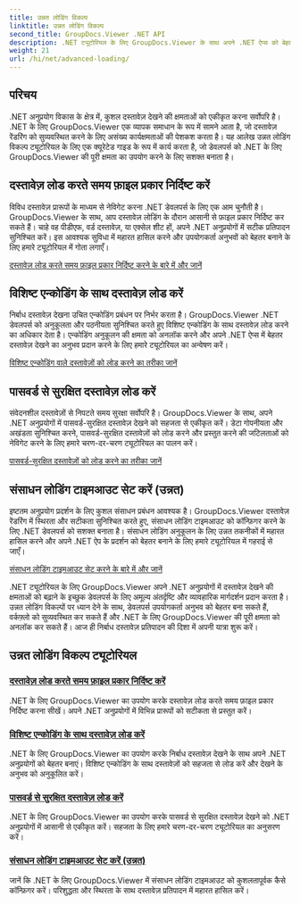 ```yaml
---
title: उन्नत लोडिंग विकल्प
linktitle: उन्नत लोडिंग विकल्प
second_title: GroupDocs.Viewer .NET API
description: .NET ट्यूटोरियल के लिए GroupDocs.Viewer के साथ अपने .NET ऐप्स को बेहतर बनाएं। फ़ाइल प्रकार निर्दिष्ट करना, एन्कोडिंग प्रबंधित करना, पासवर्ड-सुरक्षित दस्तावेज़ लोड करना और बहुत कुछ करना सीखें।
weight: 21
url: /hi/net/advanced-loading/
---
```

## परिचय

.NET अनुप्रयोग विकास के क्षेत्र में, कुशल दस्तावेज़ देखने की क्षमताओं को एकीकृत करना सर्वोपरि है। .NET के लिए GroupDocs.Viewer एक व्यापक समाधान के रूप में सामने आता है, जो दस्तावेज़ रेंडरिंग को सुव्यवस्थित करने के लिए असंख्य कार्यक्षमताओं की पेशकश करता है। यह आलेख उन्नत लोडिंग विकल्प ट्यूटोरियल के लिए एक क्यूरेटेड गाइड के रूप में कार्य करता है, जो डेवलपर्स को .NET के लिए GroupDocs.Viewer की पूरी क्षमता का उपयोग करने के लिए सशक्त बनाता है।

## दस्तावेज़ लोड करते समय फ़ाइल प्रकार निर्दिष्ट करें
विविध दस्तावेज़ प्रारूपों के माध्यम से नेविगेट करना .NET डेवलपर्स के लिए एक आम चुनौती है। GroupDocs.Viewer के साथ, आप दस्तावेज़ लोडिंग के दौरान आसानी से फ़ाइल प्रकार निर्दिष्ट कर सकते हैं। चाहे वह पीडीएफ, वर्ड दस्तावेज़, या एक्सेल शीट हों, अपने .NET अनुप्रयोगों में सटीक प्रतिपादन सुनिश्चित करें। इस आवश्यक सुविधा में महारत हासिल करने और उपयोगकर्ता अनुभवों को बेहतर बनाने के लिए हमारे ट्यूटोरियल में गोता लगाएँ।

[दस्तावेज़ लोड करते समय फ़ाइल प्रकार निर्दिष्ट करने के बारे में और जानें](./specify-file-type/)

## विशिष्ट एन्कोडिंग के साथ दस्तावेज़ लोड करें
निर्बाध दस्तावेज़ देखना उचित एन्कोडिंग प्रबंधन पर निर्भर करता है। GroupDocs.Viewer .NET डेवलपर्स को अनुकूलता और पठनीयता सुनिश्चित करते हुए विशिष्ट एन्कोडिंग के साथ दस्तावेज़ लोड करने का अधिकार देता है। एन्कोडिंग अनुकूलन की क्षमता को अनलॉक करने और अपने .NET ऐप्स में बेहतर दस्तावेज़ देखने का अनुभव प्रदान करने के लिए हमारे ट्यूटोरियल का अन्वेषण करें।

[विशिष्ट एन्कोडिंग वाले दस्तावेज़ों को लोड करने का तरीका जानें](./load-documents-encoding/)

## पासवर्ड से सुरक्षित दस्तावेज़ लोड करें
संवेदनशील दस्तावेज़ों से निपटते समय सुरक्षा सर्वोपरि है। GroupDocs.Viewer के साथ, अपने .NET अनुप्रयोगों में पासवर्ड-सुरक्षित दस्तावेज़ देखने को सहजता से एकीकृत करें। डेटा गोपनीयता और अखंडता सुनिश्चित करने, पासवर्ड-सुरक्षित दस्तावेज़ों को लोड करने और प्रस्तुत करने की जटिलताओं को नेविगेट करने के लिए हमारे चरण-दर-चरण ट्यूटोरियल का पालन करें।

[पासवर्ड-सुरक्षित दस्तावेज़ों को लोड करने का तरीका जानें](./load-password-protected-document/)

## संसाधन लोडिंग टाइमआउट सेट करें (उन्नत)
इष्टतम अनुप्रयोग प्रदर्शन के लिए कुशल संसाधन प्रबंधन आवश्यक है। GroupDocs.Viewer दस्तावेज़ रेंडरिंग में स्थिरता और सटीकता सुनिश्चित करते हुए, संसाधन लोडिंग टाइमआउट को कॉन्फ़िगर करने के लिए .NET डेवलपर्स को सशक्त बनाता है। संसाधन लोडिंग अनुकूलन के लिए उन्नत तकनीकों में महारत हासिल करने और अपने .NET ऐप के प्रदर्शन को बेहतर बनाने के लिए हमारे ट्यूटोरियल में गहराई से जाएँ।

[संसाधन लोडिंग टाइमआउट सेट करने के बारे में और जानें](./set-resource-loading-timeout/)

.NET ट्यूटोरियल के लिए GroupDocs.Viewer अपने .NET अनुप्रयोगों में दस्तावेज़ देखने की क्षमताओं को बढ़ाने के इच्छुक डेवलपर्स के लिए अमूल्य अंतर्दृष्टि और व्यावहारिक मार्गदर्शन प्रदान करता है। उन्नत लोडिंग विकल्पों पर ध्यान देने के साथ, डेवलपर्स उपयोगकर्ता अनुभव को बेहतर बना सकते हैं, वर्कफ़्लो को सुव्यवस्थित कर सकते हैं और .NET के लिए GroupDocs.Viewer की पूरी क्षमता को अनलॉक कर सकते हैं। आज ही निर्बाध दस्तावेज़ प्रतिपादन की दिशा में अपनी यात्रा शुरू करें।
## उन्नत लोडिंग विकल्प ट्यूटोरियल
### [दस्तावेज़ लोड करते समय फ़ाइल प्रकार निर्दिष्ट करें](./specify-file-type/)
.NET के लिए GroupDocs.Viewer का उपयोग करके दस्तावेज़ लोड करते समय फ़ाइल प्रकार निर्दिष्ट करना सीखें। अपने .NET अनुप्रयोगों में विभिन्न प्रारूपों को सटीकता से प्रस्तुत करें।
### [विशिष्ट एन्कोडिंग के साथ दस्तावेज़ लोड करें](./load-documents-encoding/)
.NET के लिए GroupDocs.Viewer का उपयोग करके निर्बाध दस्तावेज़ देखने के साथ अपने .NET अनुप्रयोगों को बेहतर बनाएं। विशिष्ट एन्कोडिंग के साथ दस्तावेज़ों को सहजता से लोड करें और देखने के अनुभव को अनुकूलित करें।
### [पासवर्ड से सुरक्षित दस्तावेज़ लोड करें](./load-password-protected-document/)
.NET के लिए GroupDocs.Viewer का उपयोग करके पासवर्ड से सुरक्षित दस्तावेज़ देखने को .NET अनुप्रयोगों में आसानी से एकीकृत करें। सहजता के लिए हमारे चरण-दर-चरण ट्यूटोरियल का अनुसरण करें।
### [संसाधन लोडिंग टाइमआउट सेट करें (उन्नत)](./set-resource-loading-timeout/)
जानें कि .NET के लिए GroupDocs.Viewer में संसाधन लोडिंग टाइमआउट को कुशलतापूर्वक कैसे कॉन्फ़िगर करें। परिशुद्धता और स्थिरता के साथ दस्तावेज़ प्रतिपादन में महारत हासिल करें।